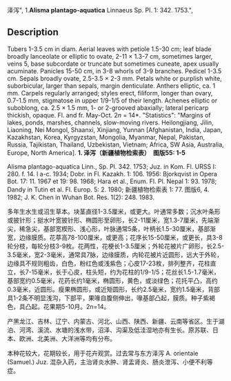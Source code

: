 泽泻",
1.**Alisma plantago-aquatica** Linnaeus Sp. Pl. 1: 342. 1753.",

## Description
Tubers 1-3.5 cm in diam. Aerial leaves with petiole 1.5-30 cm; leaf blade broadly lanceolate or elliptic to ovate, 2-11 × 1.3-7 cm, sometimes larger, veins 5, base subcordate or truncate but sometimes cuneate, apex usually acuminate. Panicles 15-50 cm, in 3-8 whorls of 3-9 branches. Pedicel 1-3.5 cm. Sepals broadly ovate, 2.5-3.5 × 2-3 mm. Petals white or purplish white, suborbicular, larger than sepals, margin denticulate. Anthers elliptic, ca. 1 mm. Carpels regularly arranged; styles erect, filiform, longer than ovary, 0.7-1.5 mm, stigmatose in upper 1/9-1/5 of their length. Achenes elliptic or suboblong, ca. 2.5 × 1.5 mm, 1- or 2-grooved abaxially; lateral pericarp thickish, opaque. Fl. and fr. May-Oct. 2*n* = 14*.
  "Statistics": "Margins of lakes, ponds, marshes, channels, slow-moving rivers. Heilongjiang, Jilin, Liaoning, Nei Mongol, Shaanxi, Xinjiang, Yunnan [Afghanistan, India, Japan, Kazakhstan, Korea, Kyrgyzstan, Mongolia, Myanmar, Nepal, Pakistan, Russia, Tajikistan, Thailand, Uzbekistan, Vietnam; Africa, SW Asia, Australia, Europe, North America].
**1. 泽泻（新疆植物检索表）　图版55: 1-5**

Alisma plantago-aquatica Linn., Sp. Pl. 342. 1753; Juz. in Kom. Fl. URSS I: 280. f. 14. l a-c. 1934; Dobr. in Fl. Kazakh. 1: 106. 1956: Bjorkqvist in Opera Bot. 17: 11. 1967 et 19: 98. 1968; Hara et al., Enum. Fl. Pl. Nepal 1: 93. 1978; Dandy in Tutin et al. Fl. Europ. 5: 2. 1980; 新疆植物检索表 1: 77. 图版6, 4. 1982; J. K. Chen in Wuhan Bot. Res. 1(2): 248. 1983.

多年生水生或沼生草本。块茎直径1-3.5厘米，或更大。叶通常多数；沉水叶条形或披针形；挺水叶宽披针形、椭圆形至卵形，长2-11厘米，宽1.3-7厘米，先端渐尖，稀急尖，基部宽楔形、浅心形，叶脉通常5条，叶柄长1.5-30厘米，基部渐宽，边缘膜质。花葶高78-100厘米，或更高；花序长15-50厘米，或更长，具3-8轮分枝，每轮分枝3-9枚。花两性，花梗长1-3.5厘米；外轮花被片广卵形，长2.5-3.5毫米，宽2-3毫米，通常具7脉，边缘膜质，内轮花被片近圆形，远大于外轮，边缘具不规则粗齿，白色，粉红色或浅紫色；心皮17-23枚，排列整齐，花柱直立，长7-15毫米，长于心皮，柱头短，约为花柱的1/9-1/5；花丝长1.5-1.7毫米，基部宽约0.5毫米，花药长约1毫米，椭圆形，黄色，或淡绿色；花托平凸，高约0.3毫米，近圆形。瘦果椭圆形，或近矩圆形，长约2.5毫米，宽约1.5毫米，背部具1-2条不明显浅沟，下部平，果喙自腹侧伸出，喙基部凸起，膜质。种子紫褐色，具凸起。花果期5-10月。2n=14。

产黑龙江、吉林、辽宁、内蒙古、河北、山西、陕西、新疆、云南等省区。生于湖泊、河湾、溪流、水塘的浅水带，沼泽、沟渠及低洼湿地亦有生长。原苏联、日本、欧洲、北美洲、大洋洲等均有分布。

本种花较大，花期较长，用于花卉观赏。过去常与东方泽泻 A. orientale (Samuel.) Juz. 混杂入药，主治肾炎水肿、肾盂肾炎、肠炎泄泻、小便不利等症。
